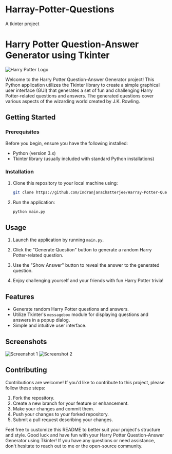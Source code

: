 # Harray-Potter-Questions
A tkinter project
# Harry Potter Question-Answer Generator using Tkinter

![Harry Potter Logo](https://staticg.sportskeeda.com/editor/2022/11/b22b2-16692866217763-1920.jpg)

Welcome to the Harry Potter Question-Answer Generator project! This Python application utilizes the Tkinter library to create a simple graphical user interface (GUI) that generates a set of fun and challenging Harry Potter-related questions and answers. The generated questions cover various aspects of the wizarding world created by J.K. Rowling.



## Getting Started

### Prerequisites

Before you begin, ensure you have the following installed:

- Python (version 3.x)
- Tkinter library (usually included with standard Python installations)

### Installation

1. Clone this repository to your local machine using:

   ```bash
   git clone https://github.com/IndranjanaChatterjee/Harray-Potter-Questions.git
   ```


   

2. Run the application:

   ```bash
   python main.py
   ```

## Usage

1. Launch the application by running `main.py`.

2. Click the "Generate Question" button to generate a random Harry Potter-related question.

3. Use the "Show Answer" button to reveal the answer to the generated question.

4. Enjoy challenging yourself and your friends with fun Harry Potter trivia!

## Features

- Generate random Harry Potter questions and answers.
- Utilize Tkinter's `messagebox` module for displaying questions and answers in a popup dialog.
- Simple and intuitive user interface.

## Screenshots

![Screenshot 1](screenshots/screenshot1.png)
![Screenshot 2](screenshots/screenshot2.png)

## Contributing

Contributions are welcome! If you'd like to contribute to this project, please follow these steps:

1. Fork the repository.
2. Create a new branch for your feature or enhancement.
3. Make your changes and commit them.
4. Push your changes to your forked repository.
5. Submit a pull request describing your changes.



Feel free to customize this README to better suit your project's structure and style. Good luck and have fun with your Harry Potter Question-Answer Generator using Tkinter! If you have any questions or need assistance, don't hesitate to reach out to me or the open-source community.
